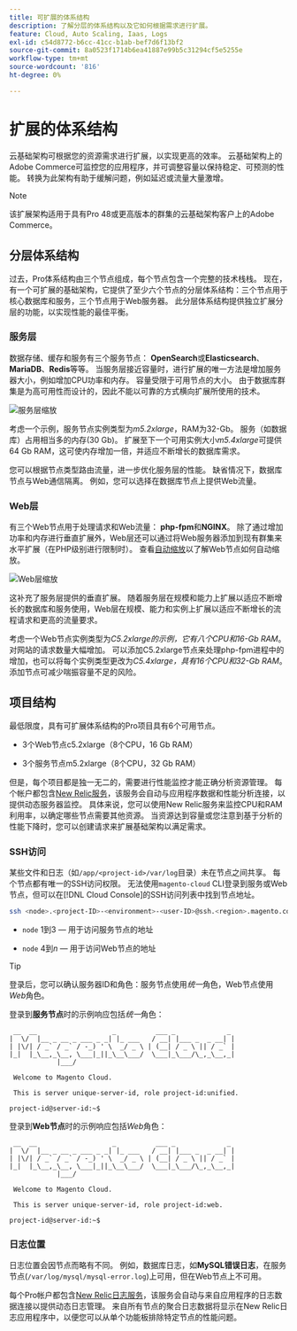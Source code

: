 ```yaml
---
title: 可扩展的体系结构
description: 了解分层的体系结构以及它如何根据需求进行扩展。
feature: Cloud, Auto Scaling, Iaas, Logs
exl-id: c54d8772-b6cc-41cc-b1ab-bef7d6f13bf2
source-git-commit: 8a0523f1714b6ea41887e99b5c31294cf5e5255e
workflow-type: tm+mt
source-wordcount: '816'
ht-degree: 0%

---
```


# 扩展的体系结构

云基础架构可根据您的资源需求进行扩展，以实现更高的效率。 云基础架构上的Adobe Commerce可监控您的应用程序，并可调整容量以保持稳定、可预测的性能。 转换为此架构有助于缓解问题，例如延迟或流量大量激增。

>[!NOTE]
>
>该扩展架构适用于具有Pro 48或更高版本的群集的云基础架构客户上的Adobe Commerce。

## 分层体系结构

过去，Pro体系结构由三个节点组成，每个节点包含一个完整的技术栈栈。 现在，有一个可扩展的基础架构，它提供了至少六个节点的分层体系结构：三个节点用于核心数据库和服务，三个节点用于Web服务器。 此分层体系结构提供独立扩展分层的功能，以实现性能的最佳平衡。

### 服务层

数据存储、缓存和服务有三个服务节点： **OpenSearch**&#x200B;或&#x200B;**Elasticsearch**、**MariaDB**、**Redis**&#x200B;等等。 当服务层接近容量时，进行扩展的唯一方法是增加服务器大小，例如增加CPU功率和内存。 容量受限于可用节点的大小。 由于数据库群集是为高可用性而设计的，因此不能以可靠的方式横向扩展所使用的技术。

![服务层缩放](../../assets/scaling-service.png)

考虑一个示例，服务节点实例类型为&#x200B;_m5.2xlarge_，RAM为32-Gb。 服务（如数据库）占用相当多的内存(30 Gb)。 扩展至下一个可用实例大小&#x200B;_m5.4xlarge_&#x200B;可提供64 Gb RAM，这可使内存增加一倍，并适应不断增长的数据库需求。

您可以根据节点类型路由流量，进一步优化服务层的性能。 缺省情况下，数据库节点与Web通信隔离。 例如，您可以选择在数据库节点上提供Web流量。

### Web层

有三个Web节点用于处理请求和Web流量： **php-fpm**&#x200B;和&#x200B;**NGINX**。 除了通过增加功率和内存进行垂直扩展外，Web层还可以通过将Web服务器添加到现有群集来水平扩展（在PHP级别进行限制时）。 查看[自动缩放](autoscaling.md)以了解Web节点如何自动缩放。

![Web层缩放](../../assets/scaling-web.png)

这补充了服务层提供的垂直扩展。 随着服务层在规模和能力上扩展以适应不断增长的数据库和服务使用，Web层在规模、能力和实例上扩展以适应不断增长的流程请求和更高的流量要求。

考虑一个Web节点实例类型为&#x200B;_C5.2xlarge的示例，它有八个CPU和16-Gb RAM_。 对网站的请求数量大幅增加。 可以添加C5.2xlarge节点来处理php-fpm进程中的增加，也可以将每个实例类型更改为&#x200B;_C5.4xlarge，具有16个CPU和32-Gb RAM_。 添加节点可减少喘振容量不足的风险。

## 项目结构

最低限度，具有可扩展体系结构的Pro项目具有6个可用节点。

- 3个Web节点c5.2xlarge（8个CPU，16 Gb RAM）

- 3个服务节点m5.2xlarge（8个CPU，32 Gb RAM）

但是，每个项目都是独一无二的，需要进行性能监控才能正确分析资源管理。 每个帐户都包含[New Relic服务](../monitor/new-relic-service.md)，该服务会自动与应用程序数据和性能分析连接，以提供动态服务器监控。 具体来说，您可以使用New Relic服务来监控CPU和RAM利用率，以确定哪些节点需要其他资源。 当资源达到容量或您注意到基于分析的性能下降时，您可以创建请求来扩展基础架构以满足需求。

### SSH访问

某些文件和日志（如`/app/<project-id>/var/log`目录）未在节点之间共享。 每个节点都有唯一的SSH访问权限。 无法使用`magento-cloud` CLI登录到服务或Web节点，但可以在[!DNL Cloud Console]的SSH访问列表中找到节点地址。

```bash
ssh <node>.<project-ID>-<environment>-<user-ID>@ssh.<region>.magento.com
```

- `node` 1到3 — 用于访问服务节点的地址

- `node` 4到&#x200B;_n_ — 用于访问Web节点的地址

>[!TIP]
>
>登录后，您可以确认服务器ID和角色：服务节点使用&#x200B;_统一_&#x200B;角色，Web节点使用&#x200B;_Web_&#x200B;角色。

登录到&#x200B;**服务节点**&#x200B;时的示例响应包括&#x200B;_统一_&#x200B;角色：

```terminal
 __  __                   _          ___ _             _
|  \/  |__ _ __ _ ___ _ _| |_ ___   / __| |___ _  _ __| |
| |\/| / _` / _` / -_) ' \  _/ _ \ | (__| / _ \ || / _` |
|_|  |_\__,_\__, \___|_||_\__\___/  \___|_\___/\_,_\__,_|
            |___/

 Welcome to Magento Cloud.

 This is server unique-server-id, role project-id:unified.

project-id@server-id:~$
```

登录到&#x200B;**Web节点**&#x200B;时的示例响应包括&#x200B;_Web_&#x200B;角色：

```terminal
 __  __                   _          ___ _             _
|  \/  |__ _ __ _ ___ _ _| |_ ___   / __| |___ _  _ __| |
| |\/| / _` / _` / -_) ' \  _/ _ \ | (__| / _ \ || / _` |
|_|  |_\__,_\__, \___|_||_\__\___/  \___|_\___/\_,_\__,_|
            |___/

 Welcome to Magento Cloud.

 This is server unique-server-id, role project-id:web.

project-id@server-id:~$
```

### 日志位置

日志位置会因节点而略有不同。 例如，数据库日志，如&#x200B;**MySQL错误日志**，在服务节点(`/var/log/mysql/mysql-error.log`)上可用，但在Web节点上不可用。

每个Pro帐户都包含[New Relic日志服务](../monitor/new-relic-service.md)，该服务会自动与来自应用程序的日志数据连接以提供动态日志管理。 来自所有节点的聚合日志数据将显示在New Relic日志应用程序中，以便您可以从单个功能板排除特定节点的性能问题。
